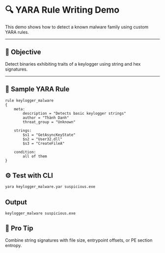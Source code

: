 # 🔍 YARA Rule Writing Demo

This demo shows how to detect a known malware family using custom YARA rules.

---

## 🎯 Objective

Detect binaries exhibiting traits of a keylogger using string and hex signatures.

---

## 📄 Sample YARA Rule

```yara
rule keylogger_malware
{
    meta:
        description = "Detects basic keylogger strings"
        author = "Thành Danh"
        threat_group = "Unknown"

    strings:
        $s1 = "GetAsyncKeyState"
        $s2 = "User32.dll"
        $s3 = "CreateFileA"
    
    condition:
        all of them
}
```

## ⚙️ Test with CLI

```bash
yara keylogger_malware.yar suspicious.exe
```

## Output
```nginx
keylogger_malware suspicious.exe
```
## 🔐 Pro Tip

Combine string signatures with file size, entrypoint offsets, or PE section entropy.
